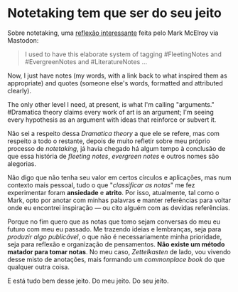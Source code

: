 # Notetaking tem que ser do seu jeito

Sobre notetaking, uma [reflexão interessante](https://pkm.social/@markmcelroy/109869709695041117) feita pelo Mark McElroy via Mastodon:

>I used to have this elaborate system of tagging #FleetingNotes and #EvergreenNotes and #LiteratureNotes ...
>
 Now, I just have notes (my words, with a link back to what inspired them as appropriate) and quotes (someone else's words, formatted and attributed clearly).
>
 The only other level I need, at present, is what I'm calling "arguments." #Dramatica theory claims every work of art is an argument; I'm seeing every hypothesis as an argument with ideas that reinforce or subvert it. 

Não sei a respeito dessa *Dramatica theory* a que ele se refere, mas com respeito a todo o restante, depois de muito refletir sobre meu próprio processo de *notetaking*, já havia chegado há algum tempo à conclusão de que essa história de *fleeting notes*, *evergreen notes* e outros nomes são alegorias. 

Não digo que não tenha seu valor em certos círculos e aplicações, mas num contexto mais pessoal, tudo o que  "*classificar as notas*" me fez experimentar foram **ansiedade** e **atrito**. Por isso, atualmente, tal como o Mark, opto por anotar com minhas palavras e manter referências para voltar onde eu encontrei inspiração — ou cito alguém com as devidas referências.

Porque no fim quero que as notas que tomo sejam conversas do meu eu futuro com meu eu passado. Me trazendo ideias e lembranças, seja para *produzir algo publicável*, o que não é necessariamente minha prioridade, seja para reflexão e organização de pensamentos. **Não existe um método matador para tomar notas**. No meu caso, *Zettelkasten* de lado, vou vivendo desse misto de anotações, mais formando um *commonplace book* do que qualquer outra coisa.

E está tudo bem desse jeito. Do meu jeito. Do seu jeito.

